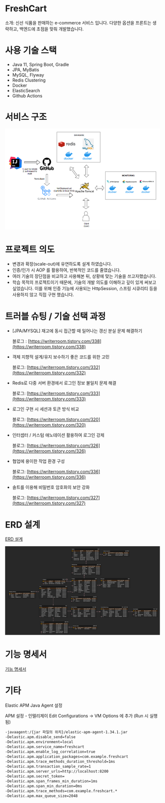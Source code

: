 # FreshCart
소개: 신선 식품을 판매하는 e-commerce 서비스 입니다.
다양한 옵션을 
프론트는 생략하고, 백엔드에 초점을 맞춰 개발했습니다.

# 사용 기술 스택
- Java 11, Spring Boot, Gradle 
- JPA, MyBatis
- MySQL, Flyway
- Redis Clustering
- Docker
- ElasticSearch
- Github Actions 

# 서비스 구조 

![img.png](img/architecture.png)

# 프로젝트 의도 

- 변경과 확장(scale-out)에 유연하도록 설계 하였습니다. 
- 인증/인가 시 AOP 를 활용하여, 반복적인 코드를 줄였습니다.
- 여러 기술의 장단점을 비교하고 사용해본 뒤, 상황에 맞는 기술을 쓰고자했습니다.
- 학습 목적의 프로젝트이기 때문에, 기술의 개발 의도를 이해하고 깊이 있게 써보고 싶었습니다. 
이를 위해 인증 기능에 사용되는 HttpSession, 스프링 시큐리티 등을 사용하지 않고 직접 구현 했습니다.

# 트러블 슈팅 / 기술 선택 과정 

- [JPA/MYSQL] 재고에 동시 접근할 때 일어나는 갱신 분실 문제 해결하기

  블로그 : [https://writerroom.tistory.com/338](https://writerroom.tistory.com/338)

- 객체 지향적 설계/유지 보수하기 좋은 코드를 위한 고민

  블로그:  [https://writerroom.tistory.com/332](https://writerroom.tistory.com/332)

- Redis로 다중 서버 환경에서 로그인 정보 불일치 문제 해결

  블로그: [https://writerroom.tistory.com/333](https://writerroom.tistory.com/333)

- 로그인 구현 시 세션과 토큰 방식 비교

  블로그: [https://writerroom.tistory.com/320](https://writerroom.tistory.com/320)

- 인터셉터 / 커스텀 애노테이션 활용하여 로그인 강제

  블로그: [https://writerroom.tistory.com/326](https://writerroom.tistory.com/326)

- 협업에 용이한 작업 환경 구성

  블로그: [https://writerroom.tistory.com/336](https://writerroom.tistory.com/336)

- 솔트를 이용해 비밀번호 암호화의 보안 강화

  블로그: [https://writerroom.tistory.com/327](https://writerroom.tistory.com/327)

# ERD 설계
[ERD 설계](https://www.erdcloud.com/d/ezfSvS66CSxhzFp8o)

![img.png](img/img.png)


# 기능 명세서
[기능 명세서](https://github.com/f-lab-edu/FreshCart/wiki/%EA%B8%B0%EB%8A%A5-%EB%AA%85%EC%84%B8%EC%84%9C)

# 기타

Elastic APM Java Agent 설정

APM 설정 - 인텔리제이 Edit Configurations -> VM Options 에 추가 (Run 시 실행됨)
```
-javaagent:/{jar 파일의 위치}/elastic-apm-agent-1.34.1.jar
-Delastic.apm.disable_send=false
-Delastic.apm.environment=local
-Delastic.apm.service_name=freshcart
-Delastic.apm.enable_log_correlation=true
-Delastic.apm.application_packages=com.example.freshcart
-Delastic.apm.trace_methods_duration_threshold=1ms
-Delastic.apm.transaction_sample_rate=1
-Delastic.apm.server_urls=http://localhost:8200
-Delastic.apm.secret_token=
-Delastic.apm.span_frames_min_duration=1ms
-Delastic.apm.span_min_duration=0ms
-Delastic.apm.trace_methods=com.example.freshcart.*
-Delastic.apm.max_queue_size=2048

```
